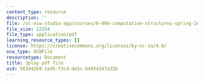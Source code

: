 ```yaml
---
content_type: resource
description: ''
file: /ol-ocw-studio-app/courses/6-004-computation-structures-spring-2017/563442b91ed5f3c4de5cb4934247a32b_776ZuSOo6hg.pdf
file_size: 22154
file_type: application/pdf
learning_resource_types: []
license: https://creativecommons.org/licenses/by-nc-sa/4.0/
ocw_type: OCWFile
resourcetype: Document
title: 3play pdf file
uid: 563442b9-1ed5-f3c4-de5c-b4934247a32b
---
```

